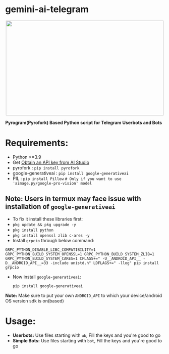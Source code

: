 # gemini-ai-telegram
<p align=center>
<img src="https://github.com/AbhiTheModder/gemini-ai-telegram/assets/85984486/710e32e6-3751-4cc9-b846-f17367076962" width=500 height=300>

   **Pyrogram(Pyrofork) Based Python script for Telegram Userbots and Bots**
</p>


# Requirements:
- Python >=3.9
- Get [Obtain an API key from AI Studio](https://makersuite.google.com/app/apikey)
- pyrofork : `pip install pyrofork`
- google-generativeai : `pip install google-generativeai`
- PIL : `pip install Pillow` `# Only if you want to use 'aimage.py/google-pro-vision' model`

## Note: Users in termux may face issue with installation of `google-generativeai`
- To fix it install  these libraries first:
- `pkg update && pkg upgrade -y`
- `pkg install python`
- `pkg install openssl zlib c-ares -y`
- Install `grpcio` through below command:
 ```
GRPC_PYTHON_DISABLE_LIBC_COMPATIBILITY=1 GRPC_PYTHON_BUILD_SYSTEM_OPENSSL=1 GRPC_PYTHON_BUILD_SYSTEM_ZLIB=1 GRPC_PYTHON_BUILD_SYSTEM_CARES=1 CFLAGS+=" -U__ANDROID_API__ -D__ANDROID_API__=33 -include unistd.h" LDFLAGS+=" -llog" pip install grpcio
```
- Now install `google-generativeai`:
  ```
  pip install google-generativeai
  ```
**Note:** Make sure to put your own `ANDROID_API` to which your device/android OS version sdk is on(based)

# Usage:
- **Userbots:**
  Use files starting with `ub`, Fill the keys and you're good to go
- **Simple Bots:**
  Use files starting with `bot`, Fill the keys and you're good to go
